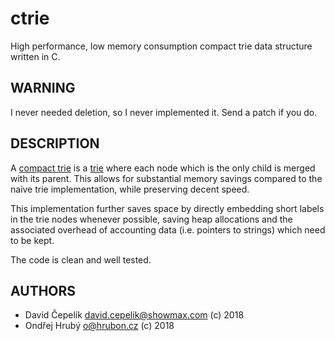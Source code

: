 # ctrie

High performance, low memory consumption compact trie data structure written in C. 

## WARNING

I never needed deletion, so I never implemented it. Send a patch if you do.

## DESCRIPTION

A [compact trie](https://en.wikipedia.org/wiki/Radix_tree) is
a [trie](https://en.wikipedia.org/wiki/Trie) where each node which is the only
child is merged with its parent. This allows for substantial memory savings
compared to the naive trie implementation, while preserving decent speed.

This implementation further saves space by directly embedding short labels
in the trie nodes whenever possible, saving heap allocations and the associated
overhead of accounting data (i.e. pointers to strings) which need to be kept.

The code is clean and well tested.

## AUTHORS

 - David Čepelík <david.cepelik@showmax.com> (c) 2018
 - Ondřej Hrubý <o@hrubon.cz> (c) 2018
